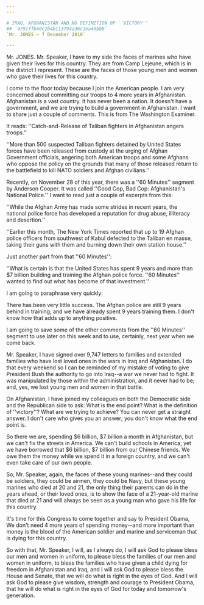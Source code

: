 ```yaml
---
---

# IRAQ, AFGHANISTAN AND NO DEFINITION OF ``VICTORY''
## `4791ffb40c2b4b113794a36c1ea40bbb`
`Mr. JONES — 7 December 2010`

---
```



Mr. JONES. Mr. Speaker, I have to my side the faces of marines who 
have given their lives for this country. They are from Camp Lejeune, 
which is in the district I represent. These are the faces of those 
young men and women who gave their lives for this country.

I come to the floor today because I join the American people. I am 
very concerned about committing our troops to 4 more years in 
Afghanistan. Afghanistan is a vast country. It has never been a nation. 
It doesn't have a government, and we are trying to build a government 
in Afghanistan. I want to share just a couple of comments. This is from 
The Washington Examiner.

It reads: ''Catch-and-Release of Taliban fighters in Afghanistan 
angers troops.''

''More than 500 suspected Taliban fighters detained by United States 
forces have been released from custody at the urging of Afghan 
Government officials, angering both American troops and some Afghans 
who oppose the policy on the grounds that many of those released return 
to the battlefield to kill NATO soldiers and Afghan civilians.''

Recently, on November 28 of this year, there was a ''60 Minutes'' 
segment by Anderson Cooper. It was called ''Good Cop, Bad Cop: 
Afghanistan's National Police.'' I want to read just a couple of 
excerpts from this:



''While the Afghan Army has made some strides in recent years, the 
national police force has developed a reputation for drug abuse, 
illiteracy and desertion.''

''Earlier this month, The New York Times reported that up to 19 
Afghan police officers from southwest of Kabul defected to the Taliban 
en masse, taking their guns with them and burning down their own 
station house.''

Just another part from that ''60 Minutes'':

''What is certain is that the United States has spent 9 years and 
more than $7 billion building and training the Afghan police force. 
''60 Minutes'' wanted to find out what has become of that investment.''

I am going to paraphrase very quickly:

There has been very little success. The Afghan police are still 9 
years behind in training, and we have already spent 9 years training 
them. I don't know how that adds up to anything positive.

I am going to save some of the other comments from the ''60 Minutes'' 
segment to use later on this week and to use, certainly, next year when 
we come back.

Mr. Speaker, I have signed over 9,747 letters to families and 
extended families who have lost loved ones in the wars in Iraq and 
Afghanistan. I do that every weekend so I can be reminded of my mistake 
of voting to give President Bush the authority to go into Iraq--a war 
we never had to fight. It was manipulated by those within the 
administration, and it never had to be; and, yes, we lost young men and 
women in that battle.

On Afghanistan, I have joined my colleagues on both the Democratic 
side and the Republican side to ask: What is the end point? What is the 
definition of ''victory''? What are we trying to achieve? You can never 
get a straight answer. I don't care who gives you an answer; you don't 
know what the end point is.

So there we are, spending $6 billion, $7 billion a month in 
Afghanistan, but we can't fix the streets in America. We can't build 
schools in America; yet we have borrowed that $6 billion, $7 billion 
from our Chinese friends. We owe them the money while we spend it in a 
foreign country, and we can't even take care of our own people.



So, Mr. Speaker, again, the faces of these young marines--and they 
could be soldiers, they could be airmen, they could be Navy, but these 
young marines who died at 20 and 21, the only thing their parents can 
do in the years ahead, or their loved ones, is to show the face of a 
21-year-old marine that died at 21 and will always be seen as a young 
man who gave his life for this country.

It's time for this Congress to come together and say to President 
Obama, We don't need 4 more years of spending money--and more important 
than money is the blood of the American soldier and marine and 
serviceman that is dying for this country.

So with that, Mr. Speaker, I will, as I always do, I will ask God to 
please bless our men and women in uniform, to please bless the families 
of our men and women in uniform, to bless the families who have given a 
child dying for freedom in Afghanistan and Iraq, and I will ask God to 
please bless the House and Senate, that we will do what is right in the 
eyes of God. And I will ask God to please give wisdom, strength and 
courage to President Obama, that he will do what is right in the eyes 
of God for today and tomorrow's generation.
